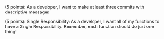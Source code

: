 (5 points): As a developer, I want to make at least three commits with descriptive messages

<!-- (5 points): As a developer, I want to store my destinations, restaurants, mode of transportation, and entertainment in their own separate Lists. -->

<!-- (5 points): As a user, I want a destination to be randomly selected for my day trip. -->

<!-- (5 points): As a user, I want a restaurant to be randomly selected for my day trip -->

<!-- (5 points): As a user, I want a mode of transportation to be randomly selected for my day trip. -->

<!-- (5 points): As a user, I want a form of entertainment to be randomly selected for my day trip. -->

<!-- (15 points): As a user, I want to be able to randomly re-select a destination, restaurant, mode of transportation, and/or form of entertainment if I don’t like one or more of those things. -->

<!-- (10 points): As a user, I want to be able to confirm that my day trip is “complete” once I like all of the random selections. -->

<!-- (10 points): As a user, I want to display my completed trip in the console -->

(5 points): Single Responsibility: As a developer, I want all of my functions to have a Single Responsibility. Remember, each function should do just one thing!
